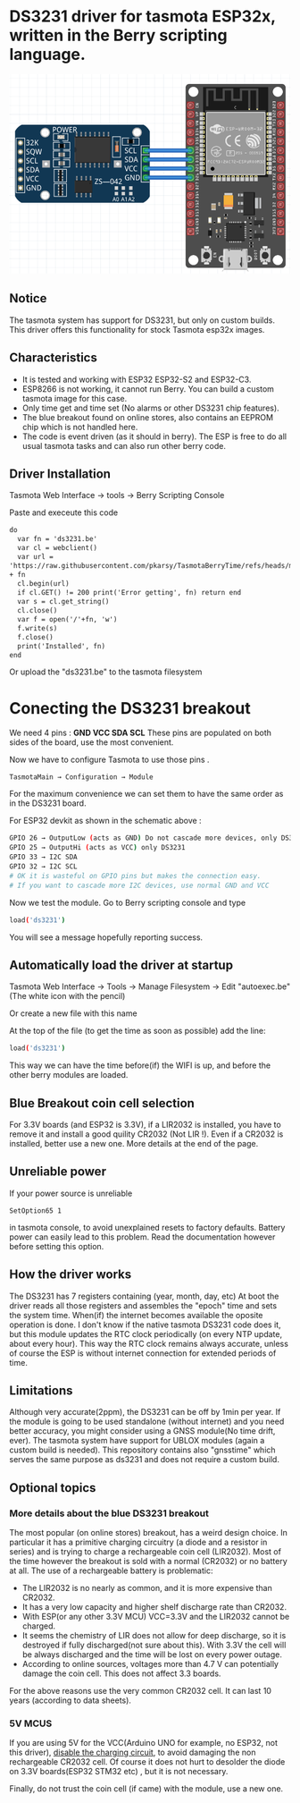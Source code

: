 # DS3231 driver for tasmota ESP32x, written in the Berry scripting language.

![DS3231](ds3231.png)

## Notice
The tasmota system has support for DS3231, but only on custom builds. This driver offers this functionality for stock Tasmota esp32x images.

## Characteristics
- It is tested and working with ESP32 ESP32-S2 and ESP32-C3.
- ESP8266 is not working, it cannot run Berry. You can build a custom tasmota image for this case.
- Only time get and time set (No alarms or other DS3231 chip features).
- The blue breakout found on online stores, also contains an EEPROM chip which is not handled here.
- The code is event driven (as it should in berry). The ESP is free to do all usual tasmota tasks and can also run other berry code.

## Driver Installation
Tasmota Web Interface → tools → Berry Scripting Console

Paste and execeute this code

```berry
do
  var fn = 'ds3231.be'
  var cl = webclient()
  var url = 'https://raw.githubusercontent.com/pkarsy/TasmotaBerryTime/refs/heads/main/ds3231/' + fn
  cl.begin(url)
  if cl.GET() != 200 print('Error getting', fn) return end
  var s = cl.get_string()
  cl.close()
  var f = open('/'+fn, 'w')
  f.write(s)
  f.close()
  print('Installed', fn)
end
```
Or upload the "ds3231.be" to the tasmota filesystem

# Conecting the DS3231 breakout

We need 4 pins : **GND VCC SDA SCL** These pins are populated on both sides of the board, use the most convenient.

Now we have to configure Tasmota to use those pins .
```
TasmotaMain → Configuration → Module
```
For the maximum convenience we can set them to have the same order as in the DS3231 board.

For ESP32 devkit as shown in the schematic above :
```sh
GPIO 26 → OutputLow (acts as GND) Do not cascade more devices, only DS3231
GPIO 25 → OutputHi (acts as VCC) only DS3231
GPIO 33 → I2C SDA
GPIO 32 → I2C SCL
# OK it is wasteful on GPIO pins but makes the connection easy.
# If you want to cascade more I2C devices, use normal GND and VCC
```

Now we test the module. Go to Berry scripting console and type
```sh
load('ds3231')
```
You will see a message hopefully reporting success.

## Automatically load the driver at startup

Tasmota Web Interface → Tools → Manage Filesystem → Edit "autoexec.be" (The white icon with the pencil)

Or create a new file with this name

At the top of the file (to get the time as soon as possible) add the line:
```sh
load('ds3231')
```
This way we can have the time before(if) the WIFI is up, and before the other berry modules are loaded.

## Blue Breakout coin cell selection

For 3.3V boards (and ESP32 is 3.3V), if a LIR2032 is installed, you have to remove it and install a good quility CR2032 (Not LIR !). Even if a CR2032 is installed, better use a new one.  More details at the end of the page.

## Unreliable power
If your power source is unreliable
```
SetOption65 1
```
in tasmota console, to avoid unexplained resets to factory defaults. Battery power can easily lead to this problem. Read the documentation however before setting this option.

## How the driver works
The DS3231 has 7 registers containing (year, month, day, etc) At boot the driver reads all those registers and assembles the "epoch" time and sets the system time. When(if) the internet becomes available the oposite operation is done.
I don't know if the native tasmota DS3231 code does it, but this module updates the RTC clock periodically (on every NTP update, about every hour). This way the RTC clock remains always accurate, unless of course the ESP is without internet connection for extended periods of time.

## Limitations
Although very accurate(2ppm), the DS3231 can be off by 1min per year. If the module is going to be used standalone (without internet) and you need better accuracy, you might consider using a GNSS module(No time drift, ever). The tasmota system have support for UBLOX modules (again a custom build is needed). This repository contains also "gnsstime" which serves the same purpose as ds3231 and does not require a custom build.

## Optional topics

### More details about the blue DS3231 breakout
The most popular (on online stores) breakout, has a weird design choice. In particular it has a primitive charging circuitry (a diode and a resistor in series) and is trying to charge a rechargeable coin cell (LIR2032). Most of the time however the breakout is sold with a normal (CR2032) or no battery at all. The use of a rechargeable battery is problematic:

- The LIR2032 is no nearly as common, and it is more expensive than CR2032.
- It has a very low capacity and higher shelf discharge rate than CR2032.
- With ESP(or any other 3.3V MCU) VCC=3.3V and the LIR2032 cannot be charged.
- It seems the chemistry of LIR does not allow for deep discharge, so it is destroyed if fully discharged(not sure about this). With 3.3V the cell will be always discharged and the time will be lost on every power outage.
- According to online sources, voltages more than 4.7 V can potentially damage the coin cell. This does not affect 3.3 boards.

For the above reasons use the very common CR2032 cell. It can last 10 years (according to data sheets).

### 5V MCUS
If you are using 5V for the VCC(Arduino UNO for example, no ESP32, not this driver), [disable the charging circuit](https://duckduckgo.com/?q=ds3231+disable+charging&t=lm&iar=images&iax=images&ia=images), to avoid damaging the non rechargeable CR2032 cell. Of course it does not hurt to desolder the diode on 3.3V boards(ESP32 STM32 etc) , but it is not necessary.

Finally, do not trust the coin cell (if came) with the module, use a new one.